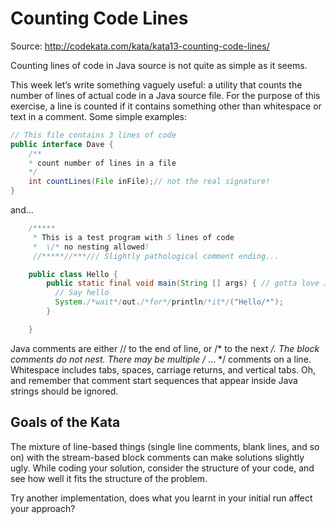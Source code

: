 # Counting Code Lines

Source: http://codekata.com/kata/kata13-counting-code-lines/

Counting lines of code in Java source is not quite as simple as it seems.

This week let’s write something vaguely useful: a utility that counts the number of lines of actual code in a Java source file. For the purpose of this exercise, a line is counted if it contains something other than whitespace or text in a comment. Some simple examples:

```Java
// This file contains 3 lines of code
public interface Dave {
    /**
    * count number of lines in a file
    */
    int countLines(File inFile);// not the real signature!
}
```
and...
```Java
    /*****
     * This is a test program with 5 lines of code
     *  \/* no nesting allowed!
     //*****//***/// Slightly pathological comment ending...

    public class Hello {
        public static final void main(String [] args) { // gotta love Java
          // Say hello
          System./*wait*/out./*for*/println/*it*/("Hello/*");
        }

    }
```

Java comments are either // to the end of line, or /* to the next */. The block comments do not nest. There may be multiple /* … */ comments on a line. Whitespace includes tabs, spaces, carriage returns, and vertical tabs. Oh, and remember that comment start sequences that appear inside Java strings should be ignored.

## Goals of the Kata

The mixture of line-based things (single line comments, blank lines, and so on) with the stream-based block comments can make solutions slightly ugly. While coding your solution, consider the structure of your code, and see how well it fits the structure of the problem.

Try another implementation, does what you learnt in your initial run affect your approach?
